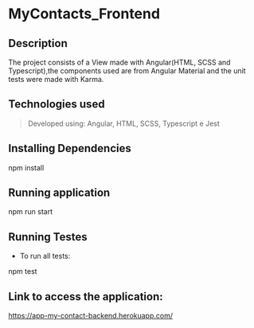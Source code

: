 
# MyContacts_Frontend
## Description
The project consists of a View made with Angular(HTML, SCSS and Typescript),the components used are from Angular Material and the unit tests were made with Karma. 

## Technologies used


> Developed using: Angular, HTML, SCSS, Typescript e Jest

##  Installing Dependencies

npm install


##  Running application


npm run start


##  Running Testes

* To run all tests:

npm test

##  Link to access the application:
https://app-my-contact-backend.herokuapp.com/
